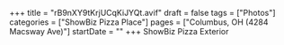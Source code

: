 +++
title = "rB9nXY9tKrjUCqKiJYQt.avif"
draft = false
tags = ["Photos"]
categories = ["ShowBiz Pizza Place"]
pages = ["Columbus, OH (4284 Macsway Ave)"]
startDate = ""
+++
ShowBiz Pizza Exterior
